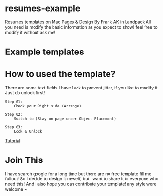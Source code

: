 # resumes-example
Resumes templates on Mac Pages &amp; Design By Frank AK in Landpack
All you need is modify the basic information as you expect to show! feel free to modify it without ask me!


Example templates
============


How to used the template?
======

There are some text fields I have `lock` to prevent jitter, if you like to modify it
Just do unlock first! 

    Step 01:
        Check your Right side (Arrange)
    
    Step 02:
        Switch to (Stay on page under Object Placement)

    Step 03:
        Lock & Unlock 

 [Tutorial](https://github.com/land-pack/resumes-example/tree/master/tutorial)

Join This
===========

I have search google for a long time but there are no free template fill me fullout!
So i decide to design it myself, but i want to share it to everyone who need this!
And i also hope you can contribute your template! any style were welcome ~
